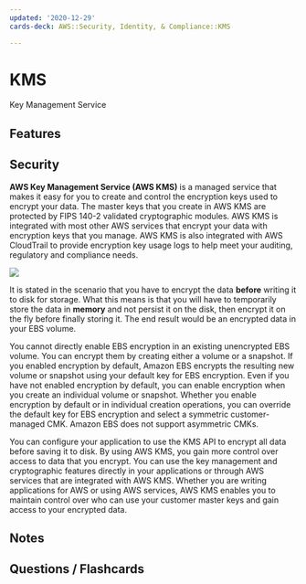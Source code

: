 ```yaml
---
updated: '2020-12-29'
cards-deck: AWS::Security, Identity, & Compliance::KMS

---
```


# KMS

Key Management Service 

## Features

## Security

**AWS Key Management Service (AWS KMS)** is a managed service that makes it easy for you to create and control the encryption keys used to encrypt your data. The master keys that you create in AWS KMS are protected by FIPS 140-2 validated cryptographic modules. AWS KMS is integrated with most other AWS services that encrypt your data with encryption keys that you manage. AWS KMS is also integrated with AWS CloudTrail to provide encryption key usage logs to help meet your auditing, regulatory and compliance needs.

![](https://docs.aws.amazon.com/kms/latest/developerguide/images/encrypt-with-data-key.png)

It is stated in the scenario that you have to encrypt the data **before** writing it to disk for storage. What this means is that you will have to temporarily store the data in **memory** and not persist it on the disk, then encrypt it on the fly before finally storing it. The end result would be an encrypted data in your EBS volume.

You cannot directly enable EBS encryption in an existing unencrypted EBS volume. You can encrypt them by creating either a volume or a snapshot. If you enabled encryption by default, Amazon EBS encrypts the resulting new volume or snapshot using your default key for EBS encryption. Even if you have not enabled encryption by default, you can enable encryption when you create an individual volume or snapshot. Whether you enable encryption by default or in individual creation operations, you can override the default key for EBS encryption and select a symmetric customer-managed CMK. Amazon EBS does not support asymmetric CMKs.

You can configure your application to use the KMS API to encrypt all data before saving it to disk. By using AWS KMS, you gain more control over access to data that you encrypt. You can use the key management and cryptographic features directly in your applications or through AWS services that are integrated with AWS KMS. Whether you are writing applications for AWS or using AWS services, AWS KMS enables you to maintain control over who can use your customer master keys and gain access to your encrypted data.

## Notes

## Questions / Flashcards
